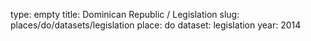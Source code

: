 type: empty
title: Dominican Republic / Legislation
slug: places/do/datasets/legislation
place: do
dataset: legislation
year: 2014
